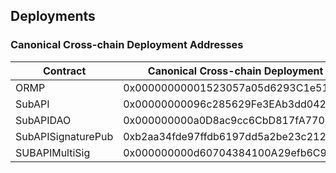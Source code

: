 ## Deployments
### Canonical Cross-chain Deployment Addresses
| Contract             | Canonical Cross-chain Deployment Address     |
| ------------         | -------------------------------------------- |
| ORMP                 | 0x00000000001523057a05d6293C1e5171eE33eE0A   |
| SubAPI               | 0x00000000096c285629Fe3EAb3dd042c27b9dcBa6   |
| SubAPIDAO            | 0x000000000a0D8ac9cc6CbD817fA77090322FF29d   |
| SubAPISignaturePub   | 0xb2aa34fde97ffdb6197dd5a2be23c2121405cc12   |
| SUBAPIMultiSig       | 0x000000000d60704384100A29efb6C9cf8cD72820   |
